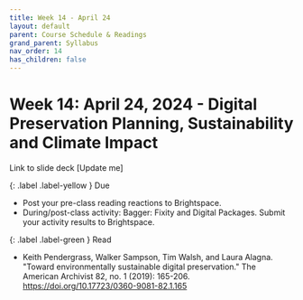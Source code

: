 ```yaml
---
title: Week 14 - April 24
layout: default
parent: Course Schedule & Readings
grand_parent: Syllabus
nav_order: 14
has_children: false
---
```


# Week 14: April 24, 2024 - Digital Preservation Planning, Sustainability and Climate Impact

Link to slide deck [Update me]

{: .label .label-yellow }
Due
* Post your pre-class reading reactions to Brightspace.
* During/post-class activity: Bagger: Fixity and Digital Packages. Submit your activity results to Brightspace.

{: .label .label-green }
Read
* Keith Pendergrass, Walker Sampson, Tim Walsh, and Laura Alagna. "Toward environmentally sustainable digital preservation." The American Archivist 82, no. 1 (2019): 165-206. <a href="https://doi.org/10.17723/0360-9081-82.1.165" target="_blank">https://doi.org/10.17723/0360-9081-82.1.165</a>
